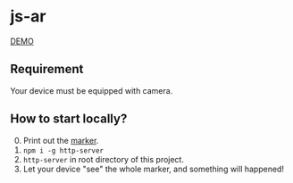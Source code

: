 # js-ar

[DEMO](https://malikid.github.io/js-ar/)

## Requirement

Your device must be equipped with camera.

## How to start locally?

0. Print out the [marker](64.png).
1. `npm i -g http-server`
2. `http-server` in root directory of this project.
3. Let your device "see" the whole marker, and something will happened!
